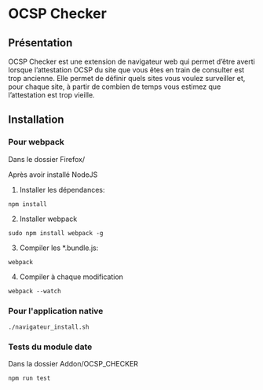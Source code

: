 # OCSP Checker

## Présentation

OCSP Checker est une extension de navigateur web qui permet d’être averti lorsque
l’attestation OCSP du site que vous êtes en train de consulter est trop ancienne.
Elle permet de définir quels sites vous voulez surveiller et, pour chaque site, à partir de
combien de temps vous estimez que l’attestation est trop vieille.

## Installation

### Pour webpack

Dans le dossier Firefox/

Après avoir installé NodeJS

1. Installer les dépendances:
```
npm install
```

2. Installer webpack

```
sudo npm install webpack -g
```

3. Compiler les \*.bundle.js:
```
webpack
```

4. Compiler à chaque modification
```
webpack --watch
```

### Pour l'application native

```
./navigateur_install.sh
```

### Tests du module date
Dans la dossier Addon/OCSP\_CHECKER
```
npm run test
```
